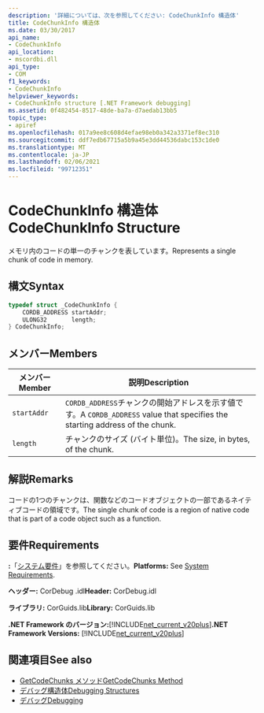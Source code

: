 ```yaml
---
description: '詳細については、次を参照してください: CodeChunkInfo 構造体'
title: CodeChunkInfo 構造体
ms.date: 03/30/2017
api_name:
- CodeChunkInfo
api_location:
- mscordbi.dll
api_type:
- COM
f1_keywords:
- CodeChunkInfo
helpviewer_keywords:
- CodeChunkInfo structure [.NET Framework debugging]
ms.assetid: 0f482454-8517-48de-ba7a-d7aedab13bb5
topic_type:
- apiref
ms.openlocfilehash: 017a9ee8c608d4efae98eb0a342a3371ef8ec310
ms.sourcegitcommit: ddf7edb67715a5b9a45e3dd44536dabc153c1de0
ms.translationtype: MT
ms.contentlocale: ja-JP
ms.lasthandoff: 02/06/2021
ms.locfileid: "99712351"
---
```

# <a name="codechunkinfo-structure"></a><span data-ttu-id="fd129-103">CodeChunkInfo 構造体</span><span class="sxs-lookup"><span data-stu-id="fd129-103">CodeChunkInfo Structure</span></span>

<span data-ttu-id="fd129-104">メモリ内のコードの単一のチャンクを表しています。</span><span class="sxs-lookup"><span data-stu-id="fd129-104">Represents a single chunk of code in memory.</span></span>  
  
## <a name="syntax"></a><span data-ttu-id="fd129-105">構文</span><span class="sxs-lookup"><span data-stu-id="fd129-105">Syntax</span></span>  
  
```cpp  
typedef struct _CodeChunkInfo {  
    CORDB_ADDRESS startAddr;  
    ULONG32       length;  
} CodeChunkInfo;  
```  
  
## <a name="members"></a><span data-ttu-id="fd129-106">メンバー</span><span class="sxs-lookup"><span data-stu-id="fd129-106">Members</span></span>  
  
|<span data-ttu-id="fd129-107">メンバー</span><span class="sxs-lookup"><span data-stu-id="fd129-107">Member</span></span>|<span data-ttu-id="fd129-108">説明</span><span class="sxs-lookup"><span data-stu-id="fd129-108">Description</span></span>|  
|------------|-----------------|  
|`startAddr`|<span data-ttu-id="fd129-109">`CORDB_ADDRESS`チャンクの開始アドレスを示す値です。</span><span class="sxs-lookup"><span data-stu-id="fd129-109">A `CORDB_ADDRESS` value that specifies the starting address of the chunk.</span></span>|  
|`length`|<span data-ttu-id="fd129-110">チャンクのサイズ (バイト単位)。</span><span class="sxs-lookup"><span data-stu-id="fd129-110">The size, in bytes, of the chunk.</span></span>|  
  
## <a name="remarks"></a><span data-ttu-id="fd129-111">解説</span><span class="sxs-lookup"><span data-stu-id="fd129-111">Remarks</span></span>  

 <span data-ttu-id="fd129-112">コードの1つのチャンクは、関数などのコードオブジェクトの一部であるネイティブコードの領域です。</span><span class="sxs-lookup"><span data-stu-id="fd129-112">The single chunk of code is a region of native code that is part of a code object such as a function.</span></span>  
  
## <a name="requirements"></a><span data-ttu-id="fd129-113">要件</span><span class="sxs-lookup"><span data-stu-id="fd129-113">Requirements</span></span>  

 <span data-ttu-id="fd129-114">**:**「[システム要件](../../get-started/system-requirements.md)」を参照してください。</span><span class="sxs-lookup"><span data-stu-id="fd129-114">**Platforms:** See [System Requirements](../../get-started/system-requirements.md).</span></span>  
  
 <span data-ttu-id="fd129-115">**ヘッダー:** CorDebug .idl</span><span class="sxs-lookup"><span data-stu-id="fd129-115">**Header:** CorDebug.idl</span></span>  
  
 <span data-ttu-id="fd129-116">**ライブラリ:** CorGuids.lib</span><span class="sxs-lookup"><span data-stu-id="fd129-116">**Library:** CorGuids.lib</span></span>  
  
 <span data-ttu-id="fd129-117">**.NET Framework のバージョン:**[!INCLUDE[net_current_v20plus](../../../../includes/net-current-v20plus-md.md)]</span><span class="sxs-lookup"><span data-stu-id="fd129-117">**.NET Framework Versions:** [!INCLUDE[net_current_v20plus](../../../../includes/net-current-v20plus-md.md)]</span></span>  
  
## <a name="see-also"></a><span data-ttu-id="fd129-118">関連項目</span><span class="sxs-lookup"><span data-stu-id="fd129-118">See also</span></span>

- [<span data-ttu-id="fd129-119">GetCodeChunks メソッド</span><span class="sxs-lookup"><span data-stu-id="fd129-119">GetCodeChunks Method</span></span>](icordebugcode2-getcodechunks-method.md)
- [<span data-ttu-id="fd129-120">デバッグ構造体</span><span class="sxs-lookup"><span data-stu-id="fd129-120">Debugging Structures</span></span>](debugging-structures.md)
- [<span data-ttu-id="fd129-121">デバッグ</span><span class="sxs-lookup"><span data-stu-id="fd129-121">Debugging</span></span>](index.md)
